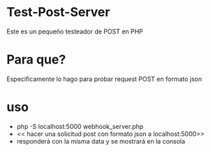 # Test-Post-Server
Este es un pequeño testeador de POST en PHP

# Para que?
Especificamente lo hago para probar request POST en formato json

# uso
* php -S localhost:5000 webhook_server.php
* << hacer una solicitud post con formato json a localhost:5000>>
* responderá con la misma data y se mostrará en la consola
